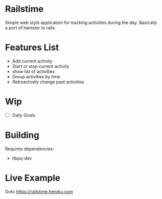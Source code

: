 Railstime
===

Simple web style application for tracking activities during the day. Basically a port of hamster to rails.

Features List
===

* Add current activity
* Start or stop current activity
* show list of activities
* Group activities by time
* Retroactively change past activities

Wip
===

- [ ] Daily Goals

Building
===

Requires dependencies:

- libpq-dev

Live Example
===

Goto https://railstime.heroku.com
